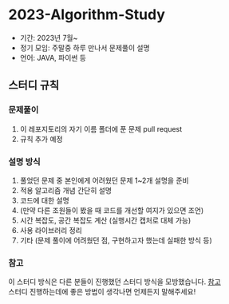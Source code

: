 # 2023-Algorithm-Study

- 기간: 2023년 7월~   
- 정기 모임: 주말중 하루 만나서 문제풀이 설명
- 언어: JAVA, 파이썬 등   

## 스터디 규칙
### 문제풀이
1. 이 레포지토리의 자기 이름 폴더에 푼 문제 pull request
2. 규칙 추가 예정

### 설명 방식
1. 풀었던 문제 중 본인에게 어려웠던 문제 1~2개 설명을 준비
2. 적용 알고리즘 개념 간단히 설명
3. 코드에 대한 설명
4. (만약 다른 조원들이 봤을 때 코드를 개선할 여지가 있으면 조언)
5. 시간 복잡도, 공간 복잡도 계산 (실행시간 캡처로 대체 가능)
6. 사용 라이브러리 정리
7. 기타 (문제 풀이에 어려웠던 점, 구현하고자 했는데 실패한 방식 등)


### 참고
이 스터디 방식은 다른 분들이 진행했던 스터디 방식을 모방했습니다. [참고](https://github.com/soo5717/2021-Algorithm-Study)   
스터디 진행하는데에 좋은 방법이 생각나면 언제든지 말해주세요!
